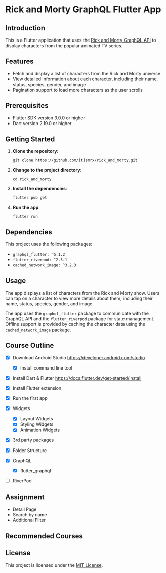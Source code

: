 # Rick and Morty GraphQL Flutter App

## Introduction

This is a Flutter application that uses the [Rick and Morty GraphQL API](https://github.com/afuh/rick-and-morty-api) to display characters from the popular animated TV series.

## Features

- Fetch and display a list of characters from the Rick and Morty universe
- View detailed information about each character, including their name, status, species, gender, and image
- Pagination support to load more characters as the user scrolls


## Prerequisites

- Flutter SDK version 3.0.0 or higher
- Dart version 2.19.0 or higher

## Getting Started

1. **Clone the repository**:

   ```
   git clone https://github.com/itismrx/rick_and_morty.git
   ```

2. **Change to the project directory**:

   ```
   cd rick_and_morty
   ```

3. **Install the dependencies**:

   ```
   flutter pub get
   ```

4. **Run the app**:

   ```
   flutter run
   ```

## Dependencies

This project uses the following packages:

- `graphql_flutter: ^5.1.2`
- `flutter_riverpod: ^2.5.1`
- `cached_network_image: ^3.2.3`

## Usage

The app displays a list of characters from the Rick and Morty show. Users can tap on a character to view more details about them, including their name, status, species, gender, and image.

The app uses the `graphql_flutter` package to communicate with the GraphQL API and the `flutter_riverpod` package for state management. Offline support is provided by caching the character data using the `cached_network_image` package.

## Course Outline
- [x] Download Android Studio
   https://developer.android.com/studio
    - [x] Install command line tool
- [x] Install Dart & Flutter
   https://docs.flutter.dev/get-started/install
- [x] Install Flutter extension
- [x] Run the first app

- [x] Widgets  
    - [x] Layout Widgets
    - [x] Styling Widgets
    - [x] Animation Widgets

- [x] 3rd party packages
- [x] Folder Structure
- [x] GraphQL
    - [x] flutter_graphql
- [ ] RiverPod

## Assignment
- Detail Page
- Search  by name
- Additional Filter

## Recommended Courses



## License

This project is licensed under the [MIT License](LICENSE).